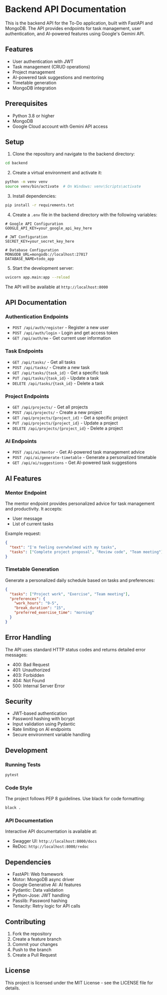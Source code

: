 # Backend API Documentation

This is the backend API for the To-Do application, built with FastAPI and MongoDB. The API provides endpoints for task management, user authentication, and AI-powered features using Google's Gemini API.

## Features

- User authentication with JWT
- Task management (CRUD operations)
- Project management
- AI-powered task suggestions and mentoring
- Timetable generation
- MongoDB integration

## Prerequisites

- Python 3.8 or higher
- MongoDB
- Google Cloud account with Gemini API access

## Setup

1. Clone the repository and navigate to the backend directory:
```bash
cd backend
```

2. Create a virtual environment and activate it:
```bash
python -m venv venv
source venv/bin/activate  # On Windows: venv\Scripts\activate
```

3. Install dependencies:
```bash
pip install -r requirements.txt
```

4. Create a `.env` file in the backend directory with the following variables:
```env
# Google API Configuration
GOOGLE_API_KEY=your_google_api_key_here

# JWT Configuration
SECRET_KEY=your_secret_key_here

# Database Configuration
MONGODB_URL=mongodb://localhost:27017
DATABASE_NAME=todo_app
```

5. Start the development server:
```bash
uvicorn app.main:app --reload
```

The API will be available at `http://localhost:8000`

## API Documentation

### Authentication Endpoints

- `POST /api/auth/register` - Register a new user
- `POST /api/auth/login` - Login and get access token
- `GET /api/auth/me` - Get current user information

### Task Endpoints

- `GET /api/tasks/` - Get all tasks
- `POST /api/tasks/` - Create a new task
- `GET /api/tasks/{task_id}` - Get a specific task
- `PUT /api/tasks/{task_id}` - Update a task
- `DELETE /api/tasks/{task_id}` - Delete a task

### Project Endpoints

- `GET /api/projects/` - Get all projects
- `POST /api/projects/` - Create a new project
- `GET /api/projects/{project_id}` - Get a specific project
- `PUT /api/projects/{project_id}` - Update a project
- `DELETE /api/projects/{project_id}` - Delete a project

### AI Endpoints

- `POST /api/ai/mentor` - Get AI-powered task management advice
- `POST /api/ai/generate-timetable` - Generate a personalized timetable
- `GET /api/ai/suggestions` - Get AI-powered task suggestions

## AI Features

### Mentor Endpoint
The mentor endpoint provides personalized advice for task management and productivity. It accepts:
- User message
- List of current tasks

Example request:
```json
{
  "text": "I'm feeling overwhelmed with my tasks",
  "tasks": ["Complete project proposal", "Review code", "Team meeting"]
}
```

### Timetable Generation
Generate a personalized daily schedule based on tasks and preferences:
```json
{
  "tasks": ["Project work", "Exercise", "Team meeting"],
  "preferences": {
    "work_hours": "9-5",
    "break_duration": "15",
    "preferred_exercise_time": "morning"
  }
}
```

## Error Handling

The API uses standard HTTP status codes and returns detailed error messages:
- 400: Bad Request
- 401: Unauthorized
- 403: Forbidden
- 404: Not Found
- 500: Internal Server Error

## Security

- JWT-based authentication
- Password hashing with bcrypt
- Input validation using Pydantic
- Rate limiting on AI endpoints
- Secure environment variable handling

## Development

### Running Tests
```bash
pytest
```

### Code Style
The project follows PEP 8 guidelines. Use black for code formatting:
```bash
black .
```

### API Documentation
Interactive API documentation is available at:
- Swagger UI: `http://localhost:8000/docs`
- ReDoc: `http://localhost:8000/redoc`

## Dependencies

- FastAPI: Web framework
- Motor: MongoDB async driver
- Google Generative AI: AI features
- Pydantic: Data validation
- Python-Jose: JWT handling
- Passlib: Password hashing
- Tenacity: Retry logic for API calls

## Contributing

1. Fork the repository
2. Create a feature branch
3. Commit your changes
4. Push to the branch
5. Create a Pull Request

## License

This project is licensed under the MIT License - see the LICENSE file for details. 
